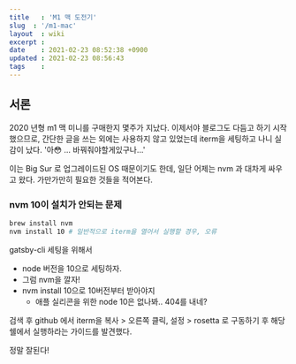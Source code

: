 ```yaml
---
title   : 'M1 맥 도전기'
slug  : '/m1-mac'
layout  : wiki 
excerpt : 
date    : 2021-02-23 08:52:38 +0900
updated : 2021-02-23 08:56:43
tags    : 
---
```


## 서론 

2020 년형 m1 맥 미니를 구매한지 몇주가 지났다. 이제서야 블로그도 다듬고 하기 시작했으므로, 간단한 글을 쓰는 외에는 사용하지 않고 있었는데 iterm을 세팅하고 나니 실감이 났다. '아😳 ... 바꿔줘야할게있구나...'

이는 Big Sur 로 업그레이드된 OS 때문이기도 한데, 일단 어제는 nvm 과 대차게 싸우고 왔다. 가만가만히 필요한 것들을 적어본다. 


### nvm 10이 설치가 안되는 문제 

```bash 
brew install nvm 
nvm install 10 # 일반적으로 iterm을 열어서 실행할 경우, 오류 
```

gatsby-cli 세팅을 위해서
- node 버전을 10으로 세팅하자. 
- 그럼 nvm을 깔자! 
- nvm install 10으로 10버전부터 받아야지 
  - 애플 실리콘을 위한 node 10은 없나봐.. 404를 내네? 

검색 후 github 에서 iterm을 복사 > 오른쪽 클릭, 설정 > rosetta 로 구동하기 후 
해당 쉘에서 실행하라는 가이드를 발견했다. 

정말 잘된다! 
